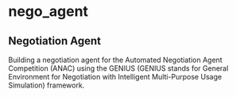 # nego_agent
## Negotiation Agent

Building a negotiation agent for the Automated Negotiation Agent Competition (ANAC) using the GENIUS (GENIUS stands for General Environment for Negotiation with Intelligent Multi-Purpose Usage Simulation) framework.
